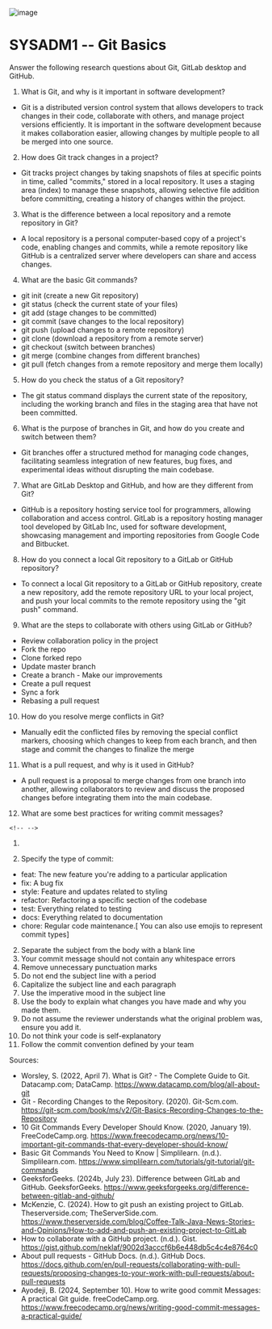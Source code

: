 ![image](https://github.com/user-attachments/assets/6403c714-ebfe-4bb4-9732-5da488aa6def)

# SYSADM1 -- Git Basics

Answer the following research questions about Git, GitLab desktop and
GitHub.

1.  What is Git, and why is it important in software development?
-   Git is a distributed version control system that allows developers
    to track changes in their code, collaborate with others, and manage
    project versions efficiently. It is important in the software
    development because it makes collaboration easier, allowing changes
    by multiple people to all be merged into one source. 

2.  How does Git track changes in a project?
-   Git tracks project changes by taking snapshots of files at specific
    points in time, called \"commits,\" stored in a local repository. It
    uses a staging area (index) to manage these snapshots, allowing
    selective file addition before committing, creating a history of
    changes within the project.

3.  What is the difference between a local repository and a remote
    repository in Git?
-   A local repository is a personal computer-based copy of a project\'s
    code, enabling changes and commits, while a remote repository like
    GitHub is a centralized server where developers can share and access
    changes.

4.  What are the basic Git commands?
-   git init (create a new Git repository)
-   git status (check the current state of your files)
-   git add (stage changes to be committed)
-   git commit (save changes to the local repository)
-   git push (upload changes to a remote repository)
-   git clone (download a repository from a remote server)
-   git checkout (switch between branches)
-   git merge (combine changes from different branches)
-   git pull (fetch changes from a remote repository and merge them
    locally)

5.  How do you check the status of a Git repository?
-   The git status command displays the current state of the repository,
    including the working branch and files in the staging area that have
    not been committed.

6.  What is the purpose of branches in Git, and how do you create and
    switch between them?
-   Git branches offer a structured method for managing code changes,
    facilitating seamless integration of new features, bug fixes, and
    experimental ideas without disrupting the main codebase.

7.  What are GitLab Desktop and GitHub, and how are they different from
    Git?
-   GitHub is a repository hosting service tool for programmers,
    allowing collaboration and access control. GitLab is a repository
    hosting manager tool developed by GitLab Inc, used for software
    development, showcasing management and importing repositories from
    Google Code and Bitbucket.

8.  How do you connect a local Git repository to a GitLab or GitHub
    repository?
-   To connect a local Git repository to a GitLab or GitHub repository,
    create a new repository, add the remote repository URL to your local
    project, and push your local commits to the remote repository using
    the \"git push\" command.

9.  What are the steps to collaborate with others using GitLab or
    GitHub?
-   Review collaboration policy in the project
-   Fork the repo
-   Clone forked repo
-   Update master branch
-   Create a branch - Make our improvements
-   Create a pull request
-   Sync a fork
-   Rebasing a pull request

10. How do you resolve merge conflicts in Git?
-   Manually edit the conflicted files by removing the special conflict
    markers, choosing which changes to keep from each branch, and then
    stage and commit the changes to finalize the merge

11. What is a pull request, and why is it used in GitHub?
-   A pull request is a proposal to merge changes from one branch into
    another, allowing collaborators to review and discuss the proposed
    changes before integrating them into the main codebase.

12. What are some best practices for writing commit messages?
```{=html}
<!-- -->
```
1.  

2.  Specify the type of commit:
-   feat: The new feature you\'re adding to a particular application
-   fix: A bug fix
-   style: Feature and updates related to styling
-   refactor: Refactoring a specific section of the codebase
-   test: Everything related to testing
-   docs: Everything related to documentation
-   chore: Regular code maintenance.\[ You can also use emojis to
    represent commit types\]
2.  Separate the subject from the body with a blank line
3.  Your commit message should not contain any whitespace errors
4.  Remove unnecessary punctuation marks
5.  Do not end the subject line with a period
6.  Capitalize the subject line and each paragraph
7.  Use the imperative mood in the subject line
8.  Use the body to explain what changes you have made and why you made
    them.
9.  Do not assume the reviewer understands what the original problem
    was, ensure you add it.
10. Do not think your code is self-explanatory
11. Follow the commit convention defined by your team

Sources:
-   Worsley, S. (2022, April 7). What is Git? - The Complete Guide to
    Git. Datacamp.com; DataCamp.
    <https://www.datacamp.com/blog/all-about-git>
-   Git - Recording Changes to the Repository. (2020). Git-Scm.com.
    <https://git-scm.com/book/ms/v2/Git-Basics-Recording-Changes-to-the-Repository>
-   10 Git Commands Every Developer Should Know. (2020, January 19).
    FreeCodeCamp.org.
    <https://www.freecodecamp.org/news/10-important-git-commands-that-every-developer-should-know/>
-   Basic Git Commands You Need to Know \| Simplilearn. (n.d.).
    Simplilearn.com.
    <https://www.simplilearn.com/tutorials/git-tutorial/git-commands>
-   GeeksforGeeks. (2024b, July 23). Difference between GitLab and
    GitHub. GeeksforGeeks.
    <https://www.geeksforgeeks.org/difference-between-gitlab-and-github/>
-   McKenzie, C. (2024). How to git push an existing project to GitLab.
    Theserverside.com; TheServerSide.com.
    <https://www.theserverside.com/blog/Coffee-Talk-Java-News-Stories-and-Opinions/How-to-add-and-push-an-existing-project-to-GitLab>
-   How to collaborate with a GitHub project. (n.d.). Gist.
    <https://gist.github.com/neklaf/9002d3acccf6b6e448db5c4c4e8764c0>
-   About pull requests - GitHub Docs. (n.d.). GitHub Docs.
    <https://docs.github.com/en/pull-requests/collaborating-with-pull-requests/proposing-changes-to-your-work-with-pull-requests/about-pull-requests>
-   Ayodeji, B. (2024, September 10). How to write good commit Messages:
    A practical Git guide. freeCodeCamp.org.
    <https://www.freecodecamp.org/news/writing-good-commit-messages-a-practical-guide/>
